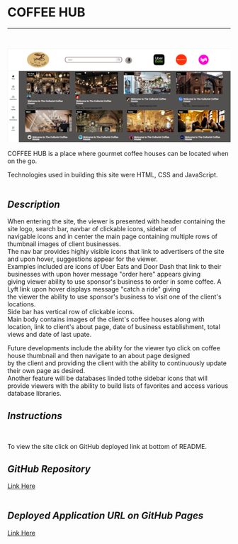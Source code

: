 # **COFFEE HUB**
---

<br>

![Desktop Img](./thumbnails/coffee-hub-desktop.png) 

 COFFEE HUB is a place where gourmet coffee houses can be located when on the go.  
 
Technologies used in building this site were HTML, CSS and JavaScript.  
<br>

## *Description*  

When entering the site, the viewer is presented with header containing the site logo, search bar, navbar of clickable icons, sidebar of  
navigable icons and in center the main page containing multiple rows of thumbnail images of client businesses.  
The nav bar provides highly visible icons that link to advertisers of the site and upon hover, suggestions appear for the viewer.  
Examples included are icons of Uber Eats and Door Dash that link to their businesses with upon hover message "order here" appears giving  
giving viewer ability to use sponsor's business to order in some coffee.  A Lyft link upon hover displays message "catch a ride" giving  
the viewer the ability to use sponsor's business to visit one of the client's locations.  
Side bar has vertical row of clickable icons.  
Main body contains images of the client's coffee houses along with location, link to client's about page, date of business establishment,  total views and date of last upate.    

Future developments include the ability for the viewer tyo click on coffee house thumbnail and then navigate to an about page designed  
by the client and providing the client with the ability to continuously update their own page as desired.  
Another feature will be databases linded tothe sidebar icons that will provide viewers with the ability to build lists of favorites and access various database libraries.  


## *Instructions*  
<br>

To view the site click on  GitHub deployed link at bottom of README.  

## *GitHub Repository*  

[Link Here](https://github.com/JosieSavill/coffee-hub)
<br>
<br>

## *Deployed Application URL on GitHub Pages*

[Link Here](https://josiesavill.github.io/coffee-hub/)  


 
 








    




























